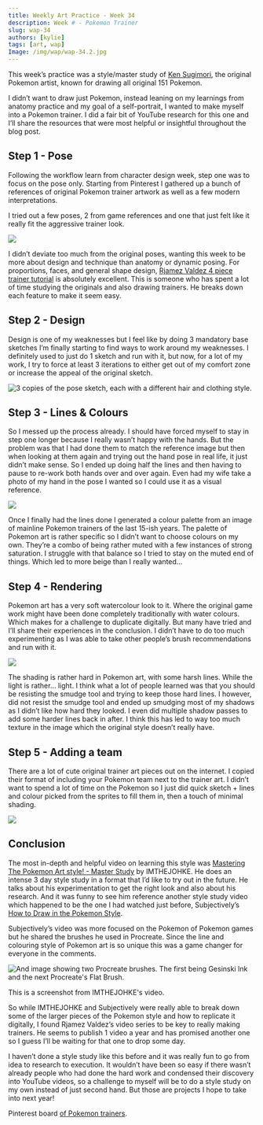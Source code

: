 ```yaml
---
title: Weekly Art Practice - Week 34
description: Week # - Pokemon Trainer
slug: wap-34
authors: [kylie]
tags: [art, wap]
Image: /img/wap/wap-34.2.jpg
---
```


This week’s practice was a style/master study of [Ken Sugimori](https://en.wikipedia.org/wiki/Ken_Sugimori), the original Pokemon artist, known for drawing all original 151 Pokemon.

I didn’t want to draw just Pokemon, instead leaning on my learnings from anatomy practice and my goal of a self-portrait, I wanted to make myself into a Pokemon trainer. I did a fair bit of YouTube research for this one and I’ll share the resources that were most helpful or insightful throughout the blog post.

## Step 1 - Pose

Following the workflow learn from character design week, step one was to focus on the pose only. Starting from Pinterest I gathered up a bunch of references of original Pokemon trainer artwork as well as a few modern interpretations.

I tried out a few poses, 2 from game references and one that just felt like it really fit the aggressive trainer look.

![](/img/wap/wap-34.1.jpg)

I didn’t deviate too much from the original poses, wanting this week to be more about design and technique than anatomy or dynamic posing. For proportions, faces, and general shape design, [Rjamez Valdez 4 piece trainer tutorial](https://www.youtube.com/watch?v=sratMdLyzvw) is absolutely excellent. This is someone who has spent a lot of time studying the originals and also drawing trainers. He breaks down each feature to make it seem easy.

<!--truncate-->

## Step 2 - Design

Design is one of my weaknesses but I feel like by doing 3 mandatory base sketches I’m finally starting to find ways to work around my weaknesses. I definitely used to just do 1 sketch and run with it, but now, for a lot of my work, I try to force at least 3 iterations to either get out of my comfort zone or increase the appeal of the original sketch.

![3 copies of the pose sketch, each with a different hair and clothing style.](/img/wap/wap-34.2.jpg)

## Step 3 - Lines & Colours

So I messed up the process already. I should have forced myself to stay in step one longer because I really wasn’t happy with the hands. But the problem was that I had done them to match the reference image but then when looking at them again and trying out the hand pose in real life, it just didn’t make sense. So I ended up doing half the lines and then having to pause to re-work both hands over and over again. Even had my wife take a photo of my hand in the pose I wanted so I could use it as a visual reference.

![](/img/wap/wap-34.3.jpg)

Once I finally had the lines done I generated a colour palette from an image of mainline Pokemon trainers of the last 15-ish years. The palette of Pokemon art is rather specific so I didn’t want to choose colours on my own. They’re a combo of being rather muted with a few instances of strong saturation. I struggle with that balance so I tried to stay on the muted end of things. Which led to more beige than I really wanted…

## Step 4 - Rendering

Pokemon art has a very soft watercolour look to it. Where the original game work might have been done completely traditionally with water colours. Which makes for a challenge to duplicate digitally. But many have tried and I’ll share their experiences in the conclusion. I didn’t have to do too much experimenting as I was able to take other people’s brush recommendations and run with it.

![](/img/wap/wap-34.4.jpg)

The shading is rather hard in Pokemon art, with some harsh lines. While the light is rather… light. I think what a lot of people learned was that you should be resisting the smudge tool and trying to keep those hard lines. I however, did not resist the smudge tool and ended up smudging most of my shadows as I didn’t like how hard they looked. I even did multiple shadow passes to add some harder lines back in after. I think this has led to way too much texture in the image which the original style doesn’t really have.

## Step 5 - Adding a team

There are a lot of cute original trainer art pieces out on the internet. I copied their format of including your Pokemon team next to the trainer art. I didn’t want to spend a lot of time on the Pokemon so I just did quick sketch + lines and colour picked from the sprites to fill them in, then a touch of minimal shading.

![](/img/wap/wap-34.5.jpg)


## Conclusion

The most in-depth and helpful video on learning this style was [Mastering The Pokemon Art style! - Master Study](https://www.youtube.com/watch?v=sPyS9u3e5yg) by IMTHEJOHKE. He does an intense 3 day style study in a format that I’d like to try out in the future. He talks about his experimentation to get the right look and also about his research. And it was funny to see him reference another style study video which happened to be the one I had watched just before, Subjectively’s [How to Draw in the Pokemon Style](https://www.youtube.com/watch?v=BYrUE17SgdA).

Subjectively’s video was more focused on the Pokemon of Pokemon games but he shared the brushes he used in Procreate. Since the line and colouring style of Pokemon art is so unique this was a game changer for everyone in the comments.

![And image showing two Procreate brushes. The first being Gesinski Ink and the next Procreate's Flat Brush. ](/img/wap/pokemon-brushes.jpg)

This is a screenshot from IMTHEJOHKE's video.

So while IMTHEJOHKE and Subjectively were really able to break down some of the larger pieces of the Pokemon style and how to replicate it digitally, I found Rjamez Valdez’s video series to be key to really making trainers. He seems to publish 1 video a year and has promised another one so I guess I’ll be waiting for that one to drop some day.

I haven’t done a style study like this before and it was really fun to go from idea to research to execution. It wouldn’t have been so easy if there wasn’t already people who had done the hard work and condensed their discovery into YouTube videos, so a challenge to myself will be to do a style study on my own instead of just second hand. But those are projects I hope to take into next year!

Pinterest board [of Pokemon trainers](https://ca.pinterest.com/maeanu3639/pok%C3%A9mon-trainers/).
